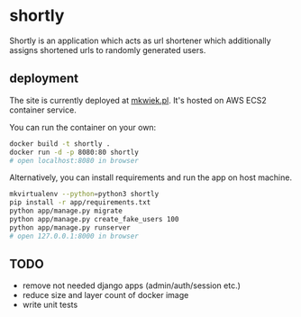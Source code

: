 # shortly

Shortly is an application which acts as url shortener which additionally assigns shortened urls to randomly generated users.

## deployment

The site is currently deployed at [mkwiek.pl](http://mkwiek.pl). It's hosted on AWS ECS2 container service.

You can run the container on your own:

```bash
docker build -t shortly .
docker run -d -p 8080:80 shortly
# open localhost:8080 in browser
```

Alternatively, you can install requirements and run the app on host machine.
```bash
mkvirtualenv --python=python3 shortly
pip install -r app/requirements.txt
python app/manage.py migrate
python app/manage.py create_fake_users 100
python app/manage.py runserver
# open 127.0.0.1:8000 in browser
```

## TODO
 - remove not needed django apps (admin/auth/session etc.)
 - reduce size and layer count of docker image 
 - write unit tests